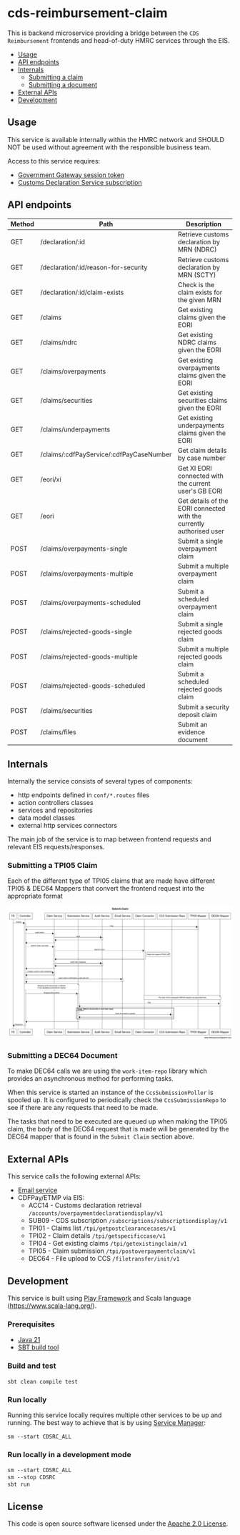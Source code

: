 # cds-reimbursement-claim

This is backend microservice providing a bridge between the `CDS Reimbursement` frontends and head-of-duty HMRC services through the EIS.

- [Usage](#usage)
- [API endpoints](#api-endpoints)
- [Internals](#internal)
  - [Submitting a claim](#submitting-a-tpi05-claim)
  - [Submitting a document](#submitting-a-dec64-document)
- [External APIs](#external-apis)
- [Development](#development)

## Usage

This service is available internally within the HMRC network and SHOULD NOT be used without agreement with the responsible business team.

Access to this service requires:
 - [Government Gateway session token](https://www.gov.uk/log-in-register-hmrc-online-services)
 - [Customs Declaration Service subscription](https://www.gov.uk/guidance/get-access-to-the-customs-declaration-service)

## API endpoints

| Method | Path                                     | Description                                           |
|--------|------------------------------------------|-------------------------------------------------------|
| GET    | /declaration/:id                         | Retrieve customs declaration by MRN (NDRC)            |
| GET    | /declaration/:id/reason-for-security     | Retrieve customs declaration by MRN (SCTY)            |
| GET    | /declaration/:id/claim-exists            | Check is the claim exists for the given MRN           |
| GET    | /claims                                  | Get existing claims given the EORI                    |
| GET    | /claims/ndrc                             | Get existing NDRC claims given the EORI               |
| GET    | /claims/overpayments                     | Get existing overpayments claims given the EORI       |
| GET    | /claims/securities                       | Get existing securities claims given the EORI         |
| GET    | /claims/underpayments                    | Get existing underpayments claims given the EORI      |
| GET    | /claims/:cdfPayService/:cdfPayCaseNumber | Get claim details by case number                      |
| GET    | /eori/xi                                 | Get XI EORI connected with the current user's GB EORI |
| GET    | /eori                                    | Get details of the EORI connected with the currently authorised user |
| POST   | /claims/overpayments-single              | Submit a single overpayment claim                     |
| POST   | /claims/overpayments-multiple            | Submit a multiple overpayment claim                   |
| POST   | /claims/overpayments-scheduled           | Submit a scheduled overpayment claim                  |
| POST   | /claims/rejected-goods-single            | Submit a single rejected goods claim                  |
| POST   | /claims/rejected-goods-multiple          | Submit a multiple rejected goods claim                |
| POST   | /claims/rejected-goods-scheduled         | Submit a scheduled rejected goods claim               |
| POST   | /claims/securities                       | Submit a security deposit claim                       |
| POST   | /claims/files                            | Submit an evidence document                           |


## Internals

Internally the service consists of several types of components:
 - http endpoints defined in `conf/*.routes` files
 - action controllers classes
 - services and repositories
 - data model classes
 - external http services connectors

The main job of the service is to map between frontend requests and relevant EIS requests/responses.

### Submitting a TPI05 Claim

Each of the different type of TPI05 claims that are made have different TPI05 & DEC64 Mappers that convert the frontend request into the appropriate format

![Sequence Diagram explaining the submit claim method](submit_claim.png "Submit Claim")

### Submitting a DEC64 Document

To make DEC64 calls we are using the `work-item-repo` library which provides an asynchronous method for performing tasks. 

When this service is started an instance of the `CcsSubmissionPoller` is spooled up. It is configured to periodically check the `CcsSubmissionRepo` to see if there are any requests that need to be made.

The tasks that need to be executed are queued up when making the TPI05 claim, the body of the DEC64 request that is made will be generated by the DEC64 mapper that is found in the `Submit Claim` section above.

## External APIs

This service calls the following external APIs:
 - [Email service](https://github.com/HMRC/email)
 - CDFPay/ETMP via EIS:
    - ACC14 - Customs declaration retrieval `/accounts/overpaymentdeclarationdisplay/v1` 
    - SUB09 - CDS subscription `/subscriptions/subscriptiondisplay/v1`
    - TPI01 - Claims list `/tpi/getpostclearancecases/v1`
    - TPI02 - Claim details `/tpi/getspecificcase/v1`
    - TPI04 - Get existing claims `/tpi/getexistingclaim/v1`
    - TPI05 - Claim submission `/tpi/postoverpaymentclaim/v1`
    - DEC64 - File upload to CCS `/filetransfer/init/v1`

## Development

This service is built using [Play Framework](https://www.playframework.com/) and Scala language (https://www.scala-lang.org/).

### Prerequisites
 - [Java 21](https://adoptium.net/)
 - [SBT build tool](https://www.scala-sbt.org/)

### Build and test

    sbt clean compile test

### Run locally

Running this service locally requires multiple other services to be up and running. The best way to achieve that is by using [Service Manager](https://github.com/hmrc/sm2):

    sm --start CDSRC_ALL

### Run locally in a development mode

    sm --start CDSRC_ALL
    sm --stop CDSRC
    sbt run

## License

This code is open source software licensed under the [Apache 2.0 License]("http://www.apache.org/licenses/LICENSE-2.0.html").
